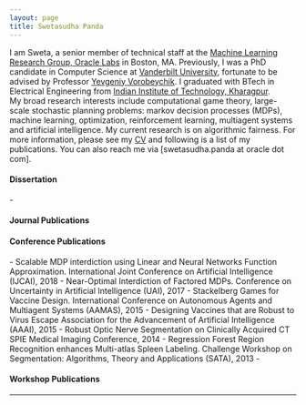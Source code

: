 ```yaml
---
layout: page
title: Swetasudha Panda
---
```






I am Sweta, a senior member of technical staff at the [Machine Learning Research Group, Oracle Labs](https://labs.oracle.com/pls/apex/f?p=labs:49:::::P49_PROJECT_ID:7) in Boston, MA.  Previously, I was a PhD candidate in Computer Science at [Vanderbilt University](https://engineering.vanderbilt.edu/eecs/), fortunate to be advised by Professor [Yevgeniy Vorobeychik](http://vorobeychik.com/). I graduated with BTech in Electrical Engineering from [Indian Institute of Technology, Kharagpur](http://www.iitkgp.ac.in/).  
My broad research interests include computational game theory, large-scale stochastic planning problems: markov decision processes (MDPs), machine learning, optimization, reinforcement learning, multiagent systems and artificial intelligence. My current research is on algorithmic fairness. 
For more information, please see my [CV](https://www.dropbox.com/s/sfvmslymrgmpudt/CV_Sweta_Panda.pdf?dl=0)  and following is a list of my publications.  You can also reach me via [swetasudha.panda at oracle dot com].

<H4>Dissertation</H4>
- 

<H4>Journal Publications</H4>

<H4>Conference Publications</H4>
-  Scalable MDP interdiction using Linear and Neural Networks Function Approximation. 
   International Joint Conference on Artificial Intelligence (IJCAI), 2018 
-  Near-Optimal Interdiction of Factored MDPs. 
   Conference on Uncertainty in Artificial Intelligence (UAI), 2017 
-  Stackelberg Games for Vaccine Design. 
   International Conference on Autonomous Agents and Multiagent Systems (AAMAS), 2015 
-  Designing Vaccines that are Robust to Virus Escape
   Association for the Advancement of Artificial Intelligence (AAAI), 2015
-  Robust Optic Nerve Segmentation on Clinically Acquired CT
   SPIE Medical Imaging Conference, 2014
-  Regression Forest Region Recognition enhances Multi-atlas Spleen Labeling.
   Challenge Workshop on Segmentation: Algorithms, Theory and Applications (SATA), 2013
-  
<H4>Workshop Publications</H4>   

---



